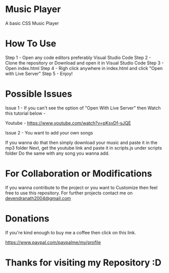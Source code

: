 # Music Player
 A basic CSS Music Player


# How To Use

Step 1 - Open any code editors preferably Visual Studio Code
Step 2 - Clone the repository or Download and open it in Visual Studio Code
Step 3 - Open index.html
Step 4 - Righ click anywhere in index.html and click "Open with Live Server"
Step 5 - Enjoy!

# Possible Issues

Issue 1 - If you can't see the option of "Open With Live Server" then Watch this tutorial below -

Youtube - https://www.youtube.com/watch?v=pKsvDf-sJQE

Issue 2 - You want to add your own songs

If you wanna do that then simply download your music and paste it in the mp3 folder
Next, get the youtube link and paste it in scripts.js under scripts folder 
Do the same with any song you wanna add.

# For Collaboration or Modifications

If you wanna contribute to the project or you want to Customize then feel free to use this repository. 
For further projects contact me on devendranath2004@gmail.com

# Donations

If you're kind enough to buy me a coffee then click on this link.

https://www.paypal.com/paypalme/my/profile

# Thanks for visiting my Repository :D
